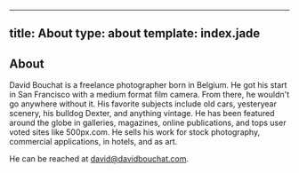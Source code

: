 ----------
title: About
type: about
template: index.jade
---------

## About
David Bouchat is a freelance photographer born in Belgium.  He got his start in San Francisco with a medium format film camera.  From there, he wouldn't go anywhere without it.  His favorite subjects include old cars, yesteryear scenery, his bulldog Dexter, and anything vintage.  He has been featured around the globe in galleries, magazines, online publications, and tops user voted sites like 500px.com.  He sells his work for stock photography, commercial applications, in hotels, and as art.

He can be reached at <a href="mailto:david@davidbouchat.com" target="_top">david@davidbouchat.com</a>.

